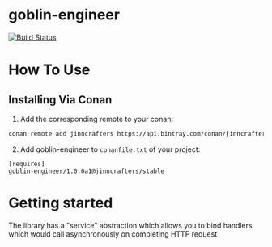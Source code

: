 # goblin-engineer

[![Build Status](https://travis-ci.org/jinncrafters/goblin-engineer.svg?branch=master)](https://travis-ci.org/jinncrafters/goblin-engineer)
# How To Use

## Installing Via Conan

1. Add the corresponding remote to your conan:

```bash
conan remote add jinncrafters https://api.bintray.com/conan/jinncrafters/conan 
```

2. Add goblin-engineer to `conanfile.txt` of your project:
```
[requires]
goblin-engineer/1.0.0a1@jinncrafters/stable
```

# Getting started
The library has a "service" abstraction which allows you to bind handlers which would call asynchronously on completing HTTP request
